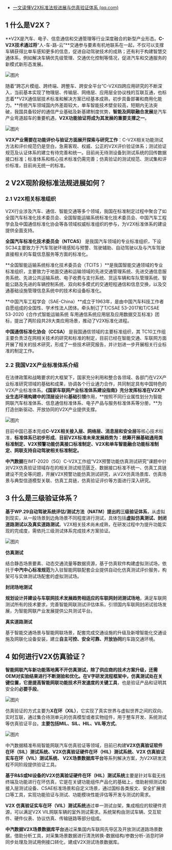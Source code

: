 - [一文读懂V2X标准法规进展与仿真验证体系 (qq.com)](https://mp.weixin.qq.com/s/rKR2ULlafDMvnlMSYSPJpQ)

## 1 什么是V2X？

**V2X是汽车、电子、信息通信和交通管理等行业深度融合的新型产业形态。**C-V2X技术通过将**“人-车-路-云”**交通参与要素有机地联系在一起，不仅可以支撑车辆获得比单车感知更多的信息，促进自动驾驶技术的成熟；还有利于构建智慧交通体系，例如解决车辆优先级管理、交通优化控制等情况，促进汽车和交通服务的新模式新形态发展。

![图片](https://mmbiz.qpic.cn/mmbiz_png/InRzPPAWvxVz3Ho0po7c2CzRug6UUd6ZJKyrMeX4H54pSWyliakWRrYj593Q9DuBSRCKTVOAQyMDcaBHBzQ1mnQ/640?wx_fmt=png&wxfrom=5&wx_lazy=1&wx_co=1)

随着“跨芯片模组、跨终端、跨整车、跨安全平台”C-V2X四跨应用研究的不断深入，当前基本实现了物理层、传输层、网络层、应用层全协议栈的互联互通，也标志着**V2X通信层技术标准和解决方案已经基本成熟，初步具备部署和商用化能力。**传统汽车领域国内外差距较大，单车智能技术壁垒较高，短期内无法突破，我国具备较好的通信产业基础及新基建制度优势，**智能及网联融合发展**是汽车产业弯道超车的重要机遇，**V2X功能验证将成为其发展的重要支撑之一**。

![图片](https://mmbiz.qpic.cn/mmbiz_png/InRzPPAWvxVz3Ho0po7c2CzRug6UUd6ZyfO942wecu2GiazvSnUgfR2ricLBQdM0Y9P8WbYj0MyowtfZDavdj7Kg/640?wx_fmt=png&wxfrom=5&wx_lazy=1&wx_co=1)

**V2X产业需要在功能评价与验证方面展开探索与研究工作**：C-V2X相关功能测试方法和评价规范仍是空白，急需客观、权威、公正的V2X评价验证体系；测试验证规范及认证体系的建立有待完善和统一。目前尚无待测设备到测试系统的回传数据接口标准；标准体系和核心技术标准仍需完善；仿真验证的测试规范、测试集和评价标准，目前尚无统一的标准。

## 2 V2X现阶段标准法规进展如何？

### 2.1 V2X相关标准组织

V2X行业涉及汽车、通信、智能交通等多个领域，我国在标准制定过程中聚合了如全国汽车标准化技术委员会、全国智能运输系统标准化技术委员会、中国汽车工程学会及中国通信标准化协会等各领域权威标准组织的参与，为V2X标准体系的建设提供全面支持。

**全国汽车标准化技术委员会（NTCAS）** 是我国汽车领域的专业标准组织，下设SC34主要致力于汽车驾驶环境感知与预警、驾驶辅助、自动驾驶以及与汽车驾驶直接相关的车载信息服务等方面的标准化。

**全国智能运输系统标准化技术委员会（TCITS ）**是我国智能交通领域的专业标准组织，主要致力于地面交通和运输领域的先进交通管理系统、先进交通信息服务系统、先进公共运输系统、电子收费与支付系统、货运车辆和车队管理系统、智能公路及先进的车辆控制系统、双向和多模式的交通短程通信和信息交换，以及交通基础设施管理信息系统中的技术和设备标准化。

**中国汽车工程学会（SAE-China）**成立于1963年，是由中国汽车科技工作者自愿组成的全国性、学术性法人团体。牵头制订了T/CSAE 53-2017和T/CSAE 53-2020《合作式智能运输系统 车用通信系统应用层及应用数据交互标准》团标，提出了两阶段共28大类应用场景，推动了V2X标准化进程。

**中国通信标准化协会（CCSA）** 是我国通信领域的主要标准组织，其 TC10工作组主要负责泛在网相关技术的研究和标准的制定，目前已经在智能交通、车联网方面开展了相关的技术研究，形成了一些技术研究报告，并计划进一步开展相关行业标准的制定工作。

### 2.2 我国V2X产业标准体系介绍

在法律政策和战略要求的大框架下，国家充分利用和整合各领域、各部门在V2X产业标准研究领域的基础和成果，协调各个行业通力合作，共同制定具有中国特色的V2X产业标准体系。**《国家车联网产业标准体系建设指南》**充分发挥标准在V2X产业生态环境构建中的**顶层设计**和**基础引领**作用，**按照不同行业属性划分为智能网联汽车标准体系、信息通信标准体系、电子产品与服务标准体系等分册，**为打造创新驱动、开放协同的V2X产业提供支撑。

![图片](https://mmbiz.qpic.cn/mmbiz_png/InRzPPAWvxVz3Ho0po7c2CzRug6UUd6Zb0KiczGd2qkrjm2T4bEnmQvE5E2dGsPpRWicMeef5QlxAjQvzjMsKhOw/640?wx_fmt=png&wxfrom=5&wx_lazy=1&wx_co=1)



目前中国已基本完成**C-V2X相关接入层、网络层、消息层和安全层**等核心技术标准，**标准体系已初步形成**。**目前V2X标准未来发展趋势为：统筹开展基础通用类标准制定、V2X预警功能仿真接口标准制定、V2X和单车智能融合功能标准制定、网联支持自动驾驶相关标准制定。**

**中汽数据**在IMT-2020（5G）C-V2X工作组“V2X预警功能仿真测试研究”课题中针对V2X仿真验证领域存在的相关测试规范匮乏、数据接口标准不统一、仿真工具链建设不完全等问题，开展V2X预警功能仿真测试研究，从V2X仿真场景库、仿真场景与典型信道模型关联、仿真工具链，仿真验证评价等方面进行深入研究。

## 3 什么是三级验证体系？

**基于WP.29自动驾驶系统评估/测试方法（NATM）提出的三级验证体系**，从虚拟到现实，从一般场景到边角场景不同程度进行测试，具体包括**虚拟仿真测试、封闭道路测试以及真实道路测试**。V2X相关技术尚未成熟，在研发过程中为提升功能实现的完成度，需依托三级测试体系完成技术方案验证。

![图片](https://mmbiz.qpic.cn/mmbiz_png/InRzPPAWvxVz3Ho0po7c2CzRug6UUd6Zyr7jKDlibjpeYicgS4mYXHgOIdU3GZ7ygdDYfRwtOeNYpbYwItk6RpRw/640?wx_fmt=png&wxfrom=5&wx_lazy=1&wx_co=1)

**仿真测试**

结合静态场景要素、动态交通流量等数据资源，基于仿真软件构建虚拟测试场，依托于**中汽中心标准规范**为入驻智能网联配套企业提供自动化仿真测试评价服务，构架可与实体测试场配套的虚拟测试场。

**封闭场地测试**

**规划设计并建设与车联网技术发展趋势相适应的车联网封闭测试场地**，满足车联网测试所有的技术要求，完善智能网联测试评估体系，引领国内车联网封闭试验场发展，为智能网联产业发展提供公共测试平台。

**真实道路测试**

基于智能交通场景与智能网联场景，配套完成交通设施的升级及新增智能化交通设施及网联化设备安装，建立**自主可控、安全可靠、开放协同**的车路交通环境。

## 4 如何进行V2X仿真验证？

**智能网联汽车新功能落地离不开仿真测试，除了供应商的技术方案升级，还需OEM对实验结果进行不断测验和优化。**在V字研发流程框架中，仿真测试处在关键位置，它是提高智能网联功能技术开发速度的**关键工具**，也是验证产品和证明其安全的**必要手段**。

![图片](https://mmbiz.qpic.cn/mmbiz_png/InRzPPAWvxVz3Ho0po7c2CzRug6UUd6ZDWE4NTXPO1PP0MNUJ5jC7WgEH7oM00l9dlvXzIFFoFWibgz3gpzo7rg/640?wx_fmt=png&wxfrom=5&wx_lazy=1&wx_co=1)



仿真验证的方式主要为**X在环（XIL）**，它实现了真实世界与虚拟世界之间的双向、实时互联，通过集合待测单元的仿真模型或者实物组件，用于整车开发、系统测试等仿真验证平台。**主要包括MIL、SIL、HIL、VIL等方式**。

![图片](https://mmbiz.qpic.cn/mmbiz_png/InRzPPAWvxVz3Ho0po7c2CzRug6UUd6ZpFWxSuyFyybh4HIqDN2trp9kPibkbbDJ9qxoLsibgNm3q6uPpTWibSQow/640?wx_fmt=png&wxfrom=5&wx_lazy=1&wx_co=1)

中汽数据精准布局智能网联汽车仿真验证等领域，目前已构建**V2X仿真验证软件在环（SIL）测试系统、V2X仿真验证硬件在环（HIL）测试系统、V2X 仿真验证实车在环（VIL）测试系统、 V2X场景数据库平台**等系列解决方案，为V2X研发流程不同阶段提供验证工具。

**基于R&S或NI设备的V2X仿真验证硬件在环（HIL）测试系统**主要是针对车载无线终端及功能进行在环仿真，它是在关键功能组件产品化的基础上，借助射频测试和接入层测试设备、CSAE标准场景和自定义场景，通过国标各类报文、安全扩展接口等工具，实现功能验证与测试、功能模块性能评估等开发与测试的需求。

**V2X 仿真验证实车在环（VIL）测试系统**通过单一测试台架，集成相应的软硬件资源，可以满足V2X VIL网联车辆的室外测试需求。系统架构由测试车辆、交互软件、硬件仪表、协议仿真、传输链路等部分组成。

**中汽数据V2X场景数据库平台**通过采集国内车联网先导区及开放测试道路场景数据，借助分析工具，对采集场景数据进行清洗转换-数据结构/参数分析-消息时钟同步处理及测试用例接口转化，建成V2X测试场景数据库。